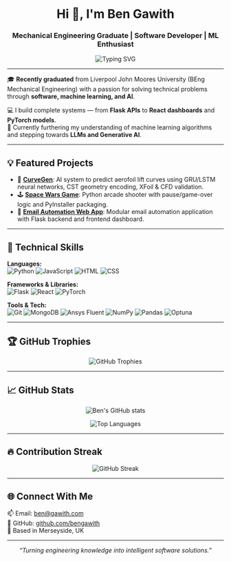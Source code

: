 <h1 align="center">Hi 👋, I'm Ben Gawith</h1>
<h3 align="center">Mechanical Engineering Graduate | Software Developer | ML Enthusiast</h3>

<p align="center">
  <img src="https://readme-typing-svg.demolab.com?font=Fira+Code&size=20&pause=1000&center=true&vCenter=true&multiline=true&width=500&height=60&lines=Creating+Solutions+For+Any+Problem;ML%2C+AI%2C+Flask%2C+React%2C+PyTorch+%F0%9F%A7%91%E2%80%8D%F0%9F%92%BB" alt="Typing SVG" />
</p>

---

🎓 **Recently graduated** from Liverpool John Moores University (BEng Mechanical Engineering) with a passion for solving technical problems through **software, machine learning, and AI**.

💻 I build complete systems — from **Flask APIs** to **React dashboards** and **PyTorch models**.  
🚀 Currently furthering my understanding of machine learning algorithms and stepping towards **LLMs and Generative AI**.

---

## 💡 Featured Projects

- 🔬 [**CurveGen**](https://github.com/bengawith/curve_gen): AI system to predict aerofoil lift curves using GRU/LSTM neural networks, CST geometry encoding, XFoil & CFD validation.
- 🕹 [**Space Wars Game**](https://github.com/bengawith/space_wars): Python arcade shooter with pause/game-over logic and PyInstaller packaging.
- 📨 [**Email Automation Web App**](https://github.com/bengawith/email-automation): Modular email automation application with Flask backend and frontend dashboard.

---

## 🧠 Technical Skills

**Languages:**  
![Python](https://img.shields.io/badge/Python-3776AB?style=flat&logo=python&logoColor=white)
![JavaScript](https://img.shields.io/badge/JavaScript-F7DF1E?style=flat&logo=javascript&logoColor=black)
![HTML](https://img.shields.io/badge/HTML5-E34F26?style=flat&logo=html5&logoColor=white)
![CSS](https://img.shields.io/badge/CSS3-1572B6?style=flat&logo=css3&logoColor=white)

**Frameworks & Libraries:**  
![Flask](https://img.shields.io/badge/Flask-000000?style=flat&logo=flask)
![React](https://img.shields.io/badge/React-20232A?style=flat&logo=react)
![PyTorch](https://img.shields.io/badge/PyTorch-EE4C2C?style=flat&logo=pytorch&logoColor=white)

**Tools & Tech:**  
![Git](https://img.shields.io/badge/Git-F05032?style=flat&logo=git&logoColor=white)
![MongoDB](https://img.shields.io/badge/MongoDB-4EA94B?style=flat&logo=mongodb&logoColor=white)
![Ansys Fluent](https://img.shields.io/badge/ANSYS-Fluent-yellow?style=flat)
![NumPy](https://img.shields.io/badge/NumPy-013243?style=flat&logo=numpy&logoColor=white)
![Pandas](https://img.shields.io/badge/Pandas-150458?style=flat&logo=pandas&logoColor=white)
![Optuna](https://img.shields.io/badge/Optuna-1E90FF?style=flat)

---

## 🏆 GitHub Trophies

<p align="center">
  <img src="https://github-profile-trophy.vercel.app/?username=bengawith&theme=radical&row=1&column=6" alt="GitHub Trophies" />
</p>

---

## 📈 GitHub Stats

<p align="center">
  <img src="https://github-readme-stats.vercel.app/api?username=bengawith&show_icons=true&theme=radical" alt="Ben's GitHub stats" />
</p>

<p align="center">
  <img src="https://github-readme-stats.vercel.app/api/top-langs/?username=bengawith&layout=compact&theme=radical" alt="Top Languages" />
</p>

---

## 🔥 Contribution Streak

<p align="center">
  <img src="https://streak-stats.demolab.com?user=bengawith&theme=radical&hide_border=true" alt="GitHub Streak" />
</p>

---

## 🌐 Connect With Me

📫 Email: [ben@gawith.com](mailto:ben@gawith.com)  
🔗 GitHub: [github.com/bengawith](https://github.com/bengawith)  
📍 Based in Merseyside, UK

---

<p align="center"><i>“Turning engineering knowledge into intelligent software solutions.”</i></p>
